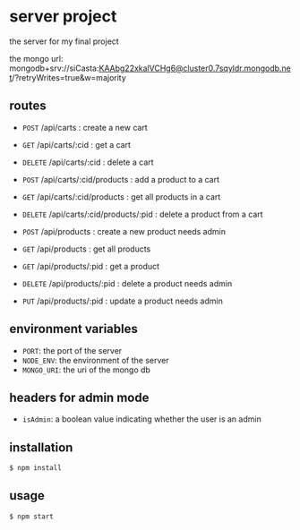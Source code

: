 # server project

the server for my final project

the mongo url: mongodb+srv://siCasta:KAAbg22xkalVCHg6@cluster0.7sqyldr.mongodb.net/?retryWrites=true&w=majority

## routes

- `POST` /api/carts : create a new cart
- `GET` /api/carts/:cid : get a cart
- `DELETE` /api/carts/:cid : delete a cart
- `POST` /api/carts/:cid/products : add a product to a cart
- `GET` /api/carts/:cid/products : get all products in a cart
- `DELETE` /api/carts/:cid/products/:pid : delete a product from a cart

- `POST` /api/products : create a new product needs admin
- `GET` /api/products : get all products
- `GET` /api/products/:pid : get a product
- `DELETE` /api/products/:pid : delete a product needs admin
- `PUT` /api/products/:pid : update a product needs admin

## environment variables

- `PORT`: the port of the server
- `NODE_ENV`: the environment of the server
- `MONGO_URI`: the uri of the mongo db

## headers for admin mode

- `isAdmin`: a boolean value indicating whether the user is an admin

## installation

```bash
$ npm install
```

## usage

```bash
$ npm start
```

